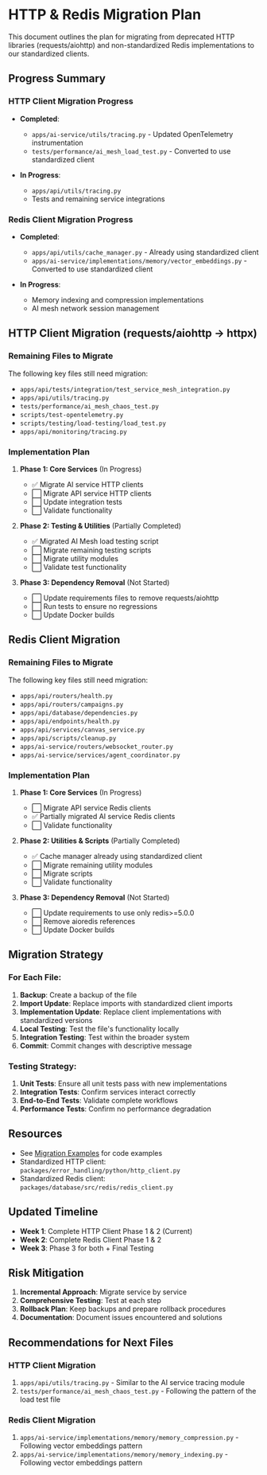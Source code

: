 # HTTP & Redis Migration Plan

This document outlines the plan for migrating from deprecated HTTP libraries (requests/aiohttp) and non-standardized Redis implementations to our standardized clients.

## Progress Summary

### HTTP Client Migration Progress
- **Completed**: 
  - `apps/ai-service/utils/tracing.py` - Updated OpenTelemetry instrumentation
  - `tests/performance/ai_mesh_load_test.py` - Converted to use standardized client
  
- **In Progress**:
  - `apps/api/utils/tracing.py`
  - Tests and remaining service integrations

### Redis Client Migration Progress
- **Completed**:
  - `apps/api/utils/cache_manager.py` - Already using standardized client
  - `apps/ai-service/implementations/memory/vector_embeddings.py` - Converted to use standardized client
  
- **In Progress**:
  - Memory indexing and compression implementations
  - AI mesh network session management

## HTTP Client Migration (requests/aiohttp → httpx)

### Remaining Files to Migrate

The following key files still need migration:
- `apps/api/tests/integration/test_service_mesh_integration.py`
- `apps/api/utils/tracing.py`
- `tests/performance/ai_mesh_chaos_test.py`
- `scripts/test-opentelemetry.py`
- `scripts/testing/load-testing/load_test.py`
- `apps/api/monitoring/tracing.py`

### Implementation Plan

1. **Phase 1: Core Services** (In Progress)
   - ✅ Migrate AI service HTTP clients
   - ⬜ Migrate API service HTTP clients
   - ⬜ Update integration tests
   - ⬜ Validate functionality

2. **Phase 2: Testing & Utilities** (Partially Completed)
   - ✅ Migrated AI Mesh load testing script
   - ⬜ Migrate remaining testing scripts
   - ⬜ Migrate utility modules
   - ⬜ Validate test functionality

3. **Phase 3: Dependency Removal** (Not Started)
   - ⬜ Update requirements files to remove requests/aiohttp
   - ⬜ Run tests to ensure no regressions
   - ⬜ Update Docker builds

## Redis Client Migration

### Remaining Files to Migrate

The following key files still need migration:
- `apps/api/routers/health.py`
- `apps/api/routers/campaigns.py`
- `apps/api/database/dependencies.py`
- `apps/api/endpoints/health.py`
- `apps/api/services/canvas_service.py`
- `apps/api/scripts/cleanup.py`
- `apps/ai-service/routers/websocket_router.py`
- `apps/ai-service/services/agent_coordinator.py`

### Implementation Plan

1. **Phase 1: Core Services** (In Progress)
   - ⬜ Migrate API service Redis clients
   - ✅ Partially migrated AI service Redis clients
   - ⬜ Validate functionality

2. **Phase 2: Utilities & Scripts** (Partially Completed)
   - ✅ Cache manager already using standardized client
   - ⬜ Migrate remaining utility modules
   - ⬜ Migrate scripts
   - ⬜ Validate functionality

3. **Phase 3: Dependency Removal** (Not Started)
   - ⬜ Update requirements to use only redis>=5.0.0
   - ⬜ Remove aioredis references
   - ⬜ Update Docker builds

## Migration Strategy

### For Each File:

1. **Backup**: Create a backup of the file
2. **Import Update**: Replace imports with standardized client imports
3. **Implementation Update**: Replace client implementations with standardized versions
4. **Local Testing**: Test the file's functionality locally
5. **Integration Testing**: Test within the broader system
6. **Commit**: Commit changes with descriptive message

### Testing Strategy:

1. **Unit Tests**: Ensure all unit tests pass with new implementations
2. **Integration Tests**: Confirm services interact correctly
3. **End-to-End Tests**: Validate complete workflows
4. **Performance Tests**: Confirm no performance degradation

## Resources

- See [Migration Examples](./MIGRATION-EXAMPLES.md) for code examples
- Standardized HTTP client: `packages/error_handling/python/http_client.py`
- Standardized Redis client: `packages/database/src/redis/redis_client.py`

## Updated Timeline

- **Week 1**: Complete HTTP Client Phase 1 & 2 (Current)
- **Week 2**: Complete Redis Client Phase 1 & 2
- **Week 3**: Phase 3 for both + Final Testing

## Risk Mitigation

1. **Incremental Approach**: Migrate service by service
2. **Comprehensive Testing**: Test at each step
3. **Rollback Plan**: Keep backups and prepare rollback procedures
4. **Documentation**: Document issues encountered and solutions

## Recommendations for Next Files

### HTTP Client Migration
1. `apps/api/utils/tracing.py` - Similar to the AI service tracing module
2. `tests/performance/ai_mesh_chaos_test.py` - Following the pattern of the load test file

### Redis Client Migration
1. `apps/ai-service/implementations/memory/memory_compression.py` - Following vector embeddings pattern
2. `apps/ai-service/implementations/memory/memory_indexing.py` - Following vector embeddings pattern